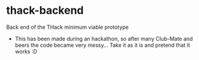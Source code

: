 # thack-backend
Back end of the THack minimum viable prototype

* This has been made during an hackathon, so after many Club-Mate and beers the code became very messy... Take it as it is and pretend that it works :D
